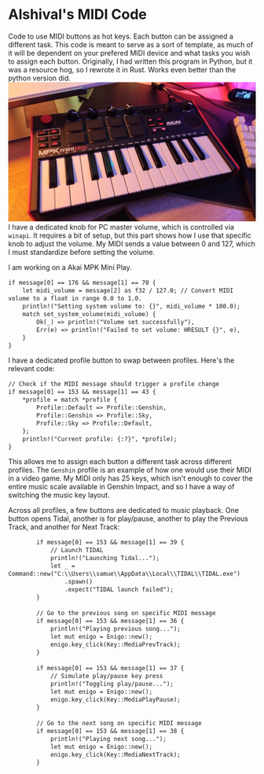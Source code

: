 # Alshival's MIDI Code
Code to use MIDI buttons as hot keys. Each button can be assigned a different task. This code is meant to serve as a sort of template, as much of it will be dependent on your prefered MIDI device and what tasks you wish to assign each button.
Originally, I had written this program in Python, but it was a resource hog, so I rewrote it in Rust. Works even better than the python version did.
<img src="https://github.com/alshival/MyMIDI/blob/main/IMG_20240405_192744572.jpg">
I have a dedicated knob for PC master volume, which is controlled via `winapi`. It requires a bit of setup, but this part shows how I use that specific knob to adjust the volume. My MIDI sends a value between 0 and 127, which I must standardize before setting the volume.

I am working on a Akai MPK Mini Play.
```
if message[0] == 176 && message[1] == 70 {
    let midi_volume = message[2] as f32 / 127.0; // Convert MIDI volume to a float in range 0.0 to 1.0. 
    println!("Setting system volume to: {}", midi_volume * 100.0);
    match set_system_volume(midi_volume) {
        Ok(_) => println!("Volume set successfully"),
        Err(e) => println!("Failed to set volume: HRESULT {}", e),
    }
}
```
I have a dedicated profile button to swap between profiles. Here's the relevant code:
```
// Check if the MIDI message should trigger a profile change
if message[0] == 153 && message[1] == 43 {
    *profile = match *profile {
        Profile::Default => Profile::Genshin,
        Profile::Genshin => Profile::Sky,
        Profile::Sky => Profile::Default,
    };
    println!("Current profile: {:?}", *profile);
}
```
This allows me to assign each button a different task across different profiles. The `Genshin` profile is an example of how one would use their MIDI in a video game. My MIDI only has 25 keys, which isn't enough to cover the entire music scale available in Genshin Impact, and so I have a way of switching the music key layout.

Across all profiles, a few buttons are dedicated to music playback. One button opens Tidal, another is for play/pause, another to play the Previous Track, and another for Next Track:
```
        if message[0] == 153 && message[1] == 39 {
            // Launch TIDAL
            println!("Launching Tidal...");
            let _ = Command::new("C:\\Users\\samue\\AppData\\Local\\TIDAL\\TIDAL.exe")
                .spawn()
                .expect("TIDAL launch failed");
        }

        // Go to the previous song on specific MIDI message
        if message[0] == 153 && message[1] == 36 {
            println!("Playing previous song...");
            let mut enigo = Enigo::new();
            enigo.key_click(Key::MediaPrevTrack);
        }

        if message[0] == 153 && message[1] == 37 {
            // Simulate play/pause key press
            println!("Toggling play/pause...");
            let mut enigo = Enigo::new();
            enigo.key_click(Key::MediaPlayPause);
        }

        // Go to the next song on specific MIDI message
        if message[0] == 153 && message[1] == 38 {
            println!("Playing next song...");
            let mut enigo = Enigo::new();
            enigo.key_click(Key::MediaNextTrack);
        }
```
